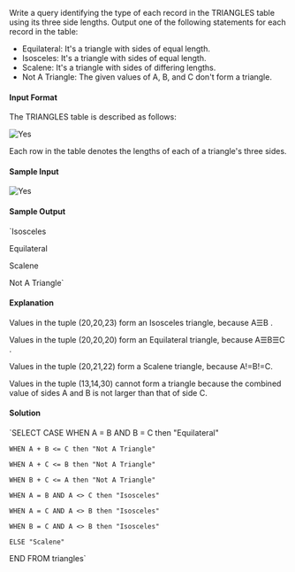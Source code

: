 Write a query identifying the type of each record in the TRIANGLES table using its three side lengths. Output one of the following statements for each record in the table:

* Equilateral: It's a triangle with  sides of equal length.
* Isosceles: It's a triangle with  sides of equal length.
* Scalene: It's a triangle with  sides of differing lengths.
* Not A Triangle: The given values of A, B, and C don't form a triangle.

#### Input Format
The TRIANGLES table is described as follows:

![Yes](https://i.imgur.com/P9DDuCd.png)

Each row in the table denotes the lengths of each of a triangle's three sides.

#### Sample Input

![Yes](https://i.imgur.com/ipU5YfH.png)

#### Sample Output

`Isosceles

Equilateral

Scalene

Not A Triangle`

#### Explanation

Values in the tuple (20,20,23) form an Isosceles triangle, because A☰B .

Values in the tuple (20,20,20) form an Equilateral triangle, because A☰B☰C .

Values in the tuple (20,21,22) form a Scalene triangle, because A!=B!=C.

Values in the tuple (13,14,30) cannot form a triangle because the combined value of sides A and B is not larger than that of side C.


#### Solution

`SELECT
  CASE
    WHEN A = B AND B = C then "Equilateral"
    
    WHEN A + B <= C then "Not A Triangle"
    
    WHEN A + C <= B then "Not A Triangle"
    
    WHEN B + C <= A then "Not A Triangle"
    
    WHEN A = B AND A <> C then "Isosceles"
    
    WHEN A = C AND A <> B then "Isosceles"
    
    WHEN B = C AND A <> B then "Isosceles"
    
    ELSE "Scalene"
  END
FROM triangles`
